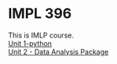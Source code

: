 # IMPL 396
This is IMLP course.<br>
[Unit 1-python](https://github.com/chiehpin0705/IMLP396-chiehpin0705/blob/main/Unit01_Crash_Course_on_Python.ipynb)<br>
[Unit 2 - Data Analysis Package](https://github.com/chiehpin0705/IMLP396-chiehpin0705/tree/main/Unit02)
